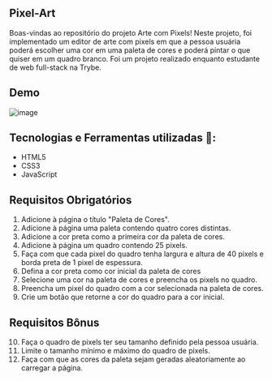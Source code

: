 ## Pixel-Art
Boas-vindas ao repositório do projeto Arte com Pixels!
Neste projeto, foi implementado um editor de arte com pixels em que a pessoa usuária poderá escolher uma cor em uma paleta de cores e poderá pintar o que quiser em um quadro branco. Foi um projeto realizado enquanto estudante de web full-stack na Trybe.

## Demo

![image](https://github.com/higinosk/Project-Pixels-Art/assets/76918008/74e37f16-6fd9-42d7-926c-0d323f8bc03e)

## Tecnologias e Ferramentas utilizadas 🚀:
* HTML5
* CSS3
* JavaScript
  
## Requisitos Obrigatórios
1. Adicione à página o título "Paleta de Cores".
2. Adicione à página uma paleta contendo quatro cores distintas.
3. Adicione a cor preta como a primeira cor da paleta de cores.
4. Adicione à página um quadro contendo 25 pixels.
5. Faça com que cada pixel do quadro tenha largura e altura de 40 pixels e borda preta de 1 pixel de espessura.
6. Defina a cor preta como cor inicial da paleta de cores
7. Selecione uma cor na paleta de cores e preencha os pixels no quadro.
8. Preencha um pixel do quadro com a cor selecionada na paleta de cores.
9. Crie um botão que retorne a cor do quadro para a cor inicial.
## Requisitos Bônus
10. Faça o quadro de pixels ter seu tamanho definido pela pessoa usuária.
11. Limite o tamanho mínimo e máximo do quadro de pixels.
12. Faça com que as cores da paleta sejam geradas aleatoriamente ao carregar a página.
 
